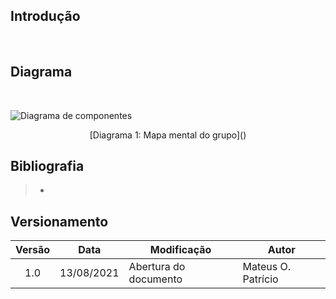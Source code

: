 ## Introdução
&emsp;&emsp;

## Diagrama
&emsp;&emsp;

![Diagrama de componentes]()
<center>[Diagrama 1: Mapa mental do grupo]()</center>

## Bibliografia
> - 

## Versionamento
| Versão | Data | Modificação | Autor |
| :-: | -- | -- | -- |
|1.0| 13/08/2021 | Abertura do documento  | Mateus O. Patrício |